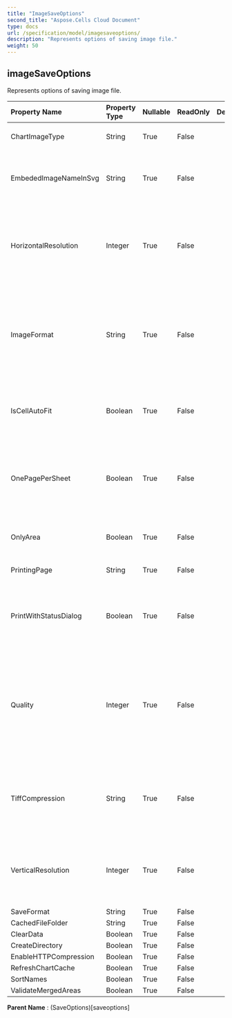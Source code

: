 ```yaml
---
title: "ImageSaveOptions"
second_title: "Aspose.Cells Cloud Document"
type: docs
url: /specification/model/imagesaveoptions/
description: "Represents options of saving image file."
weight: 50
---
```


## **imageSaveOptions**

Represents options of saving image file. 

| Property Name | Property Type | Nullable |  ReadOnly | DefaultValue | Description | 
| :- | :- | :- |:- |  :- | :- |
| ChartImageType | String | True |  False |  | Indicate the chart imagetype when converting. |  
| EmbededImageNameInSvg | String | True |  False |  | Indicate the filename of embeded image in svg. This should be full path with directory like "c:\\xpsEmbeded" |  
| HorizontalResolution | Integer | True |  False |  | Gets or sets the horizontal resolution for generated images, in dots per inch.                 Applies generating image method except Emf format images.               The default value is 96. |  
| ImageFormat | String | True |  False |  | Gets or sets the format of the generated images.  Don't apply the method that returns a Bitmap object.             The default value is ImageFormat.Bmp.  Don't apply the method that returns a Bitmap object. |  
| IsCellAutoFit | Boolean | True |  False |  | Indicates whether the width and height of the cells is automatically fitted by cell value. The default value is false. |  
| OnePagePerSheet | Boolean | True |  False |  | If OnePagePerSheet is true , all content of one sheet will output to only                one page in result. The paper size of pagesetup will be invalid, and the                other settings of pagesetup will still take effect. |  
| OnlyArea | Boolean | True |  False |  | If this property is true , onle Area will be output, and no scale will take effect. |  
| PrintingPage | String | True |  False |  | Indicates which pages will not be printed. |  
| PrintWithStatusDialog | Boolean | True |  False |  | If PrintWithStatusDialog = true , there will be a dialog that shows current print status.  else no such dialog will show. |  
| Quality | Integer | True |  False |  | Gets or sets a value determining the quality of the generated images to apply only when saving pages to the Jpeg format.            Has effect only when saving to JPEG.  The value must be between 0 and 100. The default value is 100. |  
| TiffCompression | String | True |  False |  | Gets or sets the type of compression to apply only when saving pages to the Tiff format.            Has effect only when saving to TIFF.  The default value is Lzw. |  
| VerticalResolution | Integer | True |  False |  | Gets or sets the vertical resolution for generated images, in dots per inch.            Applies generating image method except Emf format image.            The default value is 96. |  
| SaveFormat | String | True |  False |  |  |  
| CachedFileFolder | String | True |  False |  |  |  
| ClearData | Boolean | True |  False |  |  |  
| CreateDirectory | Boolean | True |  False |  |  |  
| EnableHTTPCompression | Boolean | True |  False |  |  |  
| RefreshChartCache | Boolean | True |  False |  |  |  
| SortNames | Boolean | True |  False |  |  |  
| ValidateMergedAreas | Boolean | True |  False |  |  |  

**Parent Name** : (SaveOptions)[saveoptions]

